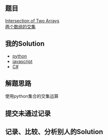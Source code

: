 ## 题目

[Intersection of Two Arrays](https://leetcode.com/problems/intersection-of-two-arrays/) <br/> [两个数组的交集](https://leetcode-cn.com/problems/intersection-of-two-arrays/)

## 我的Solution

- [python](../349/349_intersection_of_two_arrays.py)
- [javascript](../349/349_intersection_of_two_arrays.js)
- [C#](../349/349_intersection_of_two_arrays.cs)

## 解题思路

使用python集合的交集运算

## 提交未通过记录

## 记录、比较、分析别人的Solution
